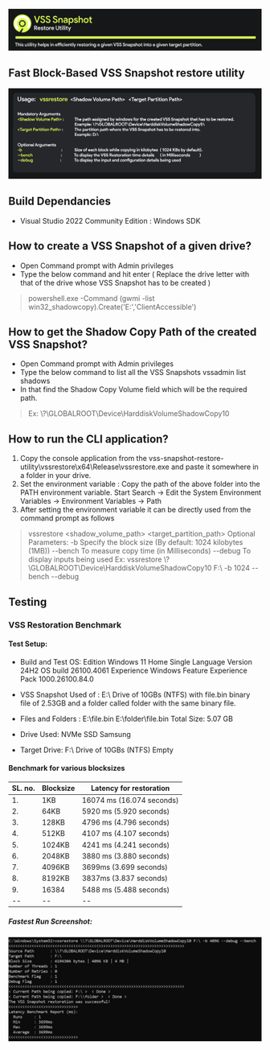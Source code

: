 ![screenshot](resources/gitbanner_cut.png)
## Fast Block-Based VSS Snapshot restore utility
![screenshot](resources/run.png)

## Build Dependancies 
- Visual Studio 2022 Community Edition : Windows SDK

## How to create a VSS Snapshot of a given drive?
- Open Command prompt with Admin privileges
- Type the below command and hit enter ( Replace the drive letter with that of the drive whose VSS Snapshot has to be created )
 
> powershell.exe -Command (gwmi -list win32_shadowcopy).Create('E:\','ClientAccessible')

## How to get the Shadow Copy Path of the created VSS Snapshot?
- Open Command prompt with Admin privileges
- Type the below command to list all the VSS Snapshots 
vssadmin list shadows
- In that find the  Shadow Copy Volume field which will be the required path.
>  Ex:  \\?\GLOBALROOT\Device\HarddiskVolumeShadowCopy10
  
## How to run the CLI application?
1. Copy the console application from the vss-snapshot-restore-utility\vssrestore\x64\Release\vssrestore.exe and paste it somewhere in a folder in your drive.
2. Set the environment variable : Copy the path of the above folder into the PATH environment variable.
Start Search -> Edit the System Environment Variables -> Environment Variables -> Path
3. After setting the environment variable it can be directly used from the command prompt as follows
> vssrestore <shadow_volume_path> <target_partition_path>
> Optional Parameters:
>    -b        Specify the block size        (By default: 1024 kilobytes (1MB))
>    --bench   To measure copy time          (in Milliseconds)
>    --debug   To display inputs being used
> Ex: vssrestore \\?\GLOBALROOT\Device\HarddiskVolumeShadowCopy10 F:\ -b 1024 --bench --debug

## Testing
### VSS Restoration Benchmark
#### Test Setup:
- Build and Test OS: 
    Edition	Windows 11 Home Single Language
    Version	24H2
    OS build	26100.4061
    Experience	Windows Feature Experience Pack 1000.26100.84.0

- VSS Snapshot Used of :  E:\ Drive of 10GBs (NTFS) with file.bin binary file of 2.53GB and a folder called folder with the same binary file.
- Files and Folders : E:\file.bin
                      E:\folder\file.bin
                      Total Size: 5.07 GB
- Drive Used: NVMe SSD Samsung
- Target Drive:  F:\ Drive of 10GBs (NTFS) Empty
#### Benchmark for various blocksizes
|SL. no. | Blocksize | Latency for restoration |
| -- | -- | -- |
| 1. | 1KB | 16074 ms (16.074 seconds) |
| 2. | 64KB | 5920 ms (5.920 seconds) |
| 3. | 128KB | 4796 ms (4.796 seconds) |
| 4. | 512KB | 4107 ms (4.107 seconds) |
| 5. | 1024KB | 4241 ms (4.241 seconds) |
| 6. | 2048KB | 3880 ms (3.880 seconds) |
| 7. | 4096KB | 3699ms (3.699 seconds) |
| 8. | 8192KB | 3837ms (3.837 seconds) |
| 9. | 16384 | 5488 ms (5.488 seconds) |
| -- | -- | -- |

##### Fastest Run Screenshot:
![screenshot](resources/fastestrunst.png)



